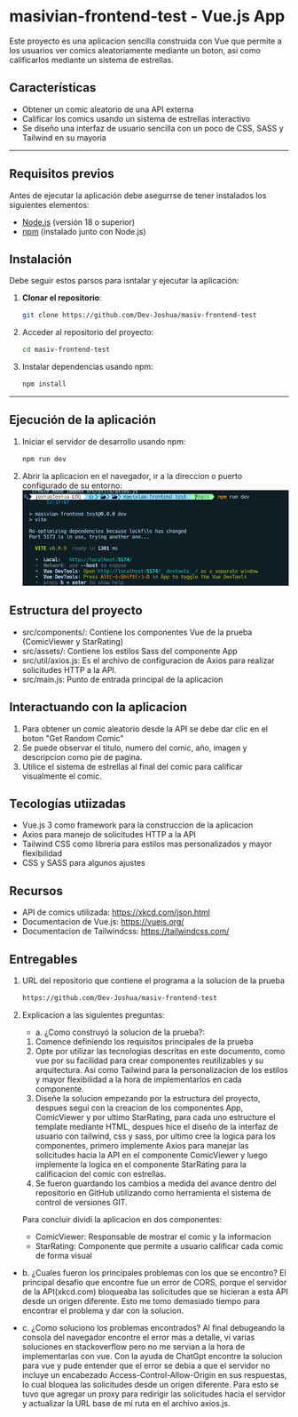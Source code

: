 # masivian-frontend-test - Vue.js App

Este proyecto es una aplicacion sencilla construida con Vue que permite a los usuarios ver comics aleatoriamente mediante un boton, asi como calificarlos mediante un sistema de estrellas.

## Características

- Obtener un comic aleatorio de una API externa
- Calificar los comics usando un sistema de estrellas interactivo
- Se diseño una interfaz de usuario sencilla con un poco de CSS, SASS y Tailwind en su mayoria

---

## Requisitos previos

Antes de ejecutar la aplicación debe asegurrse de tener instalados los siguientes elementos:

- [Node.js](https://nodejs.org/en) (versión 18 o superior)
- [npm](https://www.npmjs.com/) (instalado junto con Node.js)

## Instalación

Debe seguir estos parsos para isntalar y ejecutar la aplicación:

1. **Clonar el repositorio**:

   ```bash
   git clone https://github.com/Dev-Joshua/masiv-frontend-test

   ```

2. Acceder al repositorio del proyecto:

   ```bash
   cd masiv-frontend-test

   ```

3. Instalar dependencias usando npm:
   ```bash
   npm install
   ```

---

## Ejecución de la aplicación

1. Iniciar el servidor de desarrollo usando npm:

   ```bash
   npm run dev

   ```

2. Abrir la aplicacion en el navegador, ir a la direccion o puerto configurado de su entorno:
   ![alt img](./src/assets/image.png)

## Estructura del proyecto

- src/components/: Contiene los componentes Vue de la prueba (ComicViewer y StarRating)
- src/assets/: Contiene los estilos Sass del componente App
- src/util/axios.js: Es el archivo de configuracion de Axios para realizar solicitudes HTTP a la API.
- src/main.js: Punto de entrada principal de la aplicacion

## Interactuando con la aplicacion

1. Para obtener un comic aleatorio desde la API se debe dar clic en el boton "Get Random Comic"
2. Se puede observar el titulo, numero del comic, año, imagen y descripcion como pie de pagina.
3. Utilice el sistema de estrellas al final del comic para calificar visualmente el comic.

## Tecologías utiizadas

- Vue.js 3 como framework para la construccion de la aplicacion
- Axios para manejo de solicitudes HTTP a la API
- Tailwind CSS como libreria para estilos mas personalizados y mayor flexibilidad
- CSS y SASS para algunos ajustes

## Recursos

- API de comics utilizada: https://xkcd.com/json.html
- Documentacion de Vue.js: https://vuejs.org/
- Documentacion de Tailwindcss: https://tailwindcss.com/

## Entregables

1. URL del repositorio que contiene el programa a la solucion de la prueba

   ```bash
   https://github.com/Dev-Joshua/masiv-frontend-test

   ```

2. Explicacion a las siguientes preguntas:

   - a. ¿Como construyó la solucion de la prueba?:

   1. Comence definiendo los requisitos principales de la prueba
   2. Opte por utilizar las tecnologias descritas en este documento, como vue por su facilidad para crear componentes reutilizables y su arquitectura. Asi como Tailwind para la personalizacion de los estilos y mayor flexibilidad a la hora de implementarlos en cada componente.
   3. Diseñe la solucion empezando por la estructura del proyecto, despues segui con la creacion de los componentes App, ComicViewer y por ultimo StarRating, para cada uno estructure el template mediante HTML, despues hice el diseño de la interfaz de usuario con tailwind, css y sass, por ultimo cree la logica para los componentes, primero implemente Axios para manejar las solicitudes hacia la API en el componente ComicViewer y luego implemente la logica en el componente StarRating para la calificacion del comic con estrellas.
   4. Se fueron guardando los cambios a medida del avance dentro del repositorio en GitHub utilizando como herramienta el sistema de control de versiones GIT.

   Para concluir dividi la aplicacion en dos componentes:

   - ComicViewer: Responsable de mostrar el comic y la informacion
   - StarRating: Componente que permite a usuario calificar cada comic de forma visual

- b. ¿Cuales fueron los principales problemas con los que se encontro?
  El principal desafio que encontre fue un error de CORS, porque el servidor de la API(xkcd.com) bloqueaba las solicitudes que se hicieran a esta API desde un origen diferente. Esto me tomo demasiado tiempo para encontrar el problema y dar con la solucion.

- c. ¿Como soluciono los problemas encontrados?
  Al final debugeando la consola del navegador encontre el error mas a detalle, vi varias soluciones en stackoverflow pero no me servian a la hora de implementarlas con vue. Con la ayuda de ChatGpt encontre la solucion para vue y pude entender que el error se debia a que el servidor no incluye un encabezado Access-Control-Allow-Origin en sus respuestas, lo cual bloquea las solicitudes desde un origen diferente.
  Para esto se tuvo que agregar un proxy para redirigir las solicitudes hacia el servidor y actualizar la URL base de mi ruta en el archivo axios.js.
